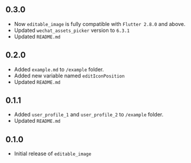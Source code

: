## 0.3.0

* Now `editable_image` is fully compatible with `Flutter 2.8.0` and above.
* Updated `wechat_assets_picker` version to `6.3.1`
* Updated `README.md`

## 0.2.0

* Added `example.md` to `/example` folder.
* Added new variable named `editIconPosition`
* Updated `README.md`

## 0.1.1

* Added `user_profile_1` and `user_profile_2` to `/example` folder.
* Updated `README.md`

## 0.1.0

* Initial release of `editable_image`